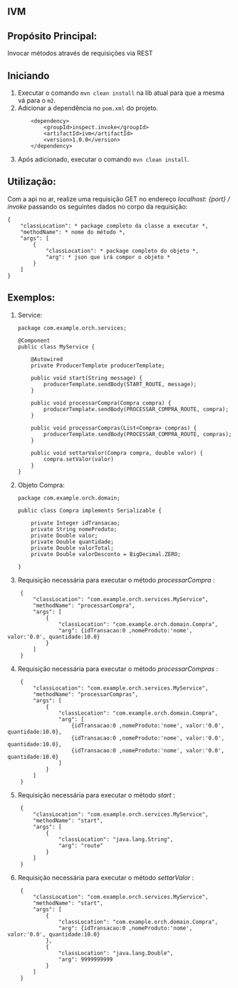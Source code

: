 ## IVM

## Propósito Principal:

Invocar métodos através de requisições via REST

## Iniciando

1. Executar o comando `mvn clean install` na lib atual para que a mesma vá para o `m2`.
2. Adicionar a dependência no `pom.xml` do projeto.
    ```
        <dependency>
            <groupId>inspect.invoke</groupId>
            <artifactId>ivm</artifactId>
            <version>1.0.0</version>
        </dependency>
    ```
3. Após adicionado, executar o comando `mvn clean install`.

## Utilização:

Com a api no ar, realize uma requisição GET no endereço *localhost: {port} / invoke* passando os seguintes dados no
corpo da requisição:

    {
        "classLocation": * package completo da classe a executar *,
        "methodName": * nome do método *,
        "args": [
            {
                "classLocation": * package completo do objeto *,
                "arg": * json que irá compor o objeto *
            }
        ]
    }

## Exemplos:

1. Service:
    ```
    package com.example.orch.services;
   
    @Component
    public class MyService {
    
        @Autowired
        private ProducerTemplate producerTemplate;
    
        public void start(String message) {
            producerTemplate.sendBody(START_ROUTE, message);
        }
    
        public void processarCompra(Compra compra) {
            producerTemplate.sendBody(PROCESSAR_COMPRA_ROUTE, compra);
        }
   
        public void processarCompras(List<Compra> compras) {
            producerTemplate.sendBody(PROCESSAR_COMPRA_ROUTE, compras);
        }
   
        public void settarValor(Compra compra, double valor) {
            compra.setValor(valor)
        }
    }
   ```
   
2. Objeto Compra:

    ```
    package com.example.orch.domain;
   
    public class Compra implements Serializable {
    
        private Integer idTransacao;
        private String nomeProduto;
        private Double valor;
        private Double quantidade;
        private Double valorTotal;
        private Double valorDesconto = BigDecimal.ZERO;
    
    }
   ```    
   
3. Requisição necessária para executar o método *processarCompra* :

```
    {
        "classLocation": "com.example.orch.services.MyService",
        "methodName": "processarCompra",
        "args": [
            {
                "classLocation": "com.example.orch.domain.Compra",
                "arg": {idTransacao:0 ,nomeProduto:'nome', valor:'0.0', quantidade:10.0}
            }
        ]
    }
```

4. Requisição necessária para executar o método *processarCompras* :

```
    {
        "classLocation": "com.example.orch.services.MyService",
        "methodName": "processarCompras",
        "args": [
            {
                "classLocation": "com.example.orch.domain.Compra",
                "arg": [
                    {idTransacao:0 ,nomeProduto:'nome', valor:'0.0', quantidade:10.0},
                    {idTransacao:0 ,nomeProduto:'nome', valor:'0.0', quantidade:10.0},
                    {idTransacao:0 ,nomeProduto:'nome', valor:'0.0', quantidade:10.0}
                ]
            }
        ]
    }
```

5. Requisição necessária para executar o método *start* :

```
    {
        "classLocation": "com.example.orch.services.MyService",
        "methodName": "start",
        "args": [
            {
                "classLocation": "java.lang.String",
                "arg": "route"
            }
        ]
    }
```

6. Requisição necessária para executar o método *settarValor* :

```
    {
        "classLocation": "com.example.orch.services.MyService",
        "methodName": "start",
        "args": [
            {
                "classLocation": "com.example.orch.domain.Compra",
                "arg": {idTransacao:0 ,nomeProduto:'nome', valor:'0.0', quantidade:10.0}
            },
            {
                "classLocation": "java.lang.Double",
                "arg": 9999999999
            }
        ]
    }
```
